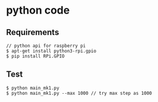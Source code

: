 # python code



## Requirements
```shell
// python api for raspberry pi
$ apt-get install python3-rpi.gpio
$ pip install RPi.GPIO
```

## Test
```shell
$ python main_mk1.py
$ python main_mk1.py --max 1000 // try max step as 1000
```